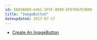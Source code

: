 ```yaml
---
id: E603A669-6461-5F5F-8098-EFD70A7E3B98
title: "ImageButton"
dateupdated: 2017-07-17
---
```


-   [Create An ImageButton](/recipes/android/controls/imagebutton/create_an_imagebutton)
